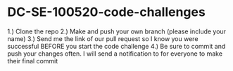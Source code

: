 # DC-SE-100520-code-challenges

1.) Clone the repo
2.) Make and push your own branch (please include your name)
3.) Send me the link of our pull request so I know you were successful BEFORE you start the code challenge
4.) Be sure to commit and push your changes often. I will send a notification to for everyone to make their final commit
